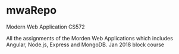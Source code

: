 # mwaRepo
Modern Web Application CS572


All the assignments of the Morden Web Applications which includes Angular, Node.js, Express and MongoDB. Jan 2018 block course
